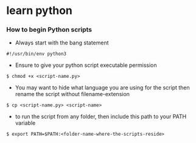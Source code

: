 # learn python

### How to begin Python scripts

- Always start with the bang statement

```
#!/usr/bin/env python3
```

- Ensure to give your python script executable permission

```
$ chmod +x <script-name.py>
```

- You may want to hide what language you are using for the script then rename the script without filename-extension

```
$ cp <script-name.py> <script-name>

```

- to run the script from any folder, then include this path to your PATH variable
```
$ export PATH=$PATH:<folder-name-where-the-scripts-reside>
```
